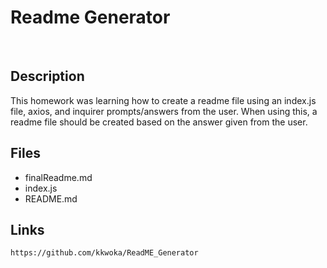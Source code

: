 # Readme Generator
  ​
  ## Description
  ​This homework was learning how to create a readme file using an index.js file, axios, and inquirer prompts/answers from the user. When using this, a readme file should be created based on the answer given from the user.
    ​
  ## Files
  * finalReadme.md
  * index.js
  * README.md
  ​
  ​
  ## Links
    https://github.com/kkwoka/ReadME_Generator